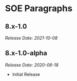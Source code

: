 # SOE Paragraphs


8.x-1.0
--------------------------------------------------------------------------------
_Release Date: 2021-10-08_



8.x-1.0-alpha
--------------------------------------------------------------------------------  
_Release Date: 2020-06-18_

- Initial Release
